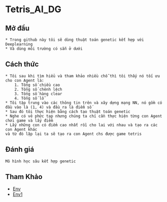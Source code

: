 # Tetris_AI_DG
## Mở đầu
    * Trong github này tôi sẽ dùng thuật toán genetic kết hợp với Deeplearning
    * Và dùng môi trường có sẵn ở dưới

## Cách thức
    * Tôi sau khi tìm hiểu và tham khảo nhiều chỗ thì tôi thấy nó tối ưu cho con Agent là:
        1. Tổng số chiều cao
        2. Tổng số chênh lệch
        3. Tổng số hàng clear
        4. Tổng số lỗ
    * Tôi tập trung vào các thông tin trên và xây dựng mạng NN, nó gồm có đầu vào là (1, 4) và đầu ra là điểm số
    * Sau đó tôi thực hiện bằng cách tạo thuật toán genetic
    * Nghe có vẻ phức tạp nhưng chúng ta chỉ cần thực hiện từng con Agent chơi game và lấy điểm
    * Lấy những con có điểm cao nhất rồi cho lai với nhau và tạo ra các con Agent khác 
    và từ đó lặp lại ta sẽ tạo ra con Agent chs được game tetris

## Đánh giá
    Mô hình học sâu kết hợp genetic
## Tham Khảo
* [Env](https://github.com/fthomasmorel/Tetris-AI)
* [Env1](https://github.com/ylsung/TetrisBattle.git)